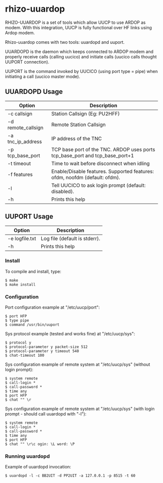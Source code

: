 # rhizo-uuardop
RHIZO-UUARDOP is a set of tools which allow UUCP to use ARDOP as modem. With
this integration, UUCP is fully functional over HF links using Ardop modem.

Rhizo-uuardop comes with two tools: uuardopd and uuport.

UUARDOPD is the daemon which keeps connected to ARDOP modem and properly
 receive calls (calling uucico) and initiate calls (uucico calls thought
 UUPORT connection).

UUPORT is the command invoked by UUCICO (using port type = pipe) when
initiating a call (uucico master mode).

## UUARDOPD Usage

| Option | Description |
| --- | --- |
| -c callsign | Station Callsign (Eg: PU2HFF) |
| -d remote_callsign | Remote Station Callsign |
| -a tnc_ip_address | IP address of the TNC |
| -p tcp_base_port | TCP base port of the TNC. ARDOP uses ports tcp_base_port and tcp_base_port+1 |
| -t timeout | Time to wait before disconnect when idling |
| -f features | Enable/Disable features. Supported features: ofdm, noofdm (default: ofdm).|
| -l | Tell UUCICO to ask login prompt (default: disabled). |
| -h | Prints this help |


## UUPORT Usage

| Option | Description |
| --- | --- |
| -e logfile.txt | Log file (default is stderr). |
| -h | Prints this help |

### Install

To compile and install, type:

    $ make
    $ make install

### Configuration

Port configuration example at "/etc/uucp/port":

    $ port HFP
    $ type pipe
    $ command /usr/bin/uuport

Sys protocol example (tested and works fine) at "/etc/uucp/sys":

    $ protocol y
    $ protocol-parameter y packet-size 512
    $ protocol-parameter y timeout 540
    $ chat-timeout 100

Sys configuration example of remote system at "/etc/uucp/sys" (without login prompt):

    $ system remote
    $ call-login *
    $ call-password *
    $ time any
    $ port HFP
    $ chat "" \r

 Sys configuration example of remote system at "/etc/uucp/sys" (with login prompt - should call uuardopd with "-l"):

    $ system remote
    $ call-login *
    $ call-password *
    $ time any
    $ port HFP
    $ chat "" \r\c ogin: \L word: \P

### Running uuardopd

Example of uuardopd invocation:

    $ uuardopd -l -c BB2UIT -d PP2UIT -a 127.0.0.1 -p 8515 -t 60
